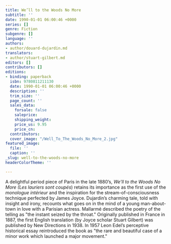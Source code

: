 ```yaml
---
title: We’ll to the Woods No More
subtitle: ''
date: 1990-01-01 06:00:46 +0000
series: []
genre: Fiction
subgenre: []
language: ''
authors:
- author/douard-dujardin.md
translators:
- author/stuart-gilbert.md
editors: []
contributors: []
editions:
- binding: paperback
  isbn: 9780811211130
  date: 1990-01-01 06:00:46 +0000
  description: ''
  trim_size: ''
  page_count: ''
  sales_data:
    forsale: false
    saleprice: 
    shipping_weight: 
    price_us: 9.95
    price_cn: 
  contributors: 
  cover_image: "/Well_To_The_Woods_No_More_2.jpg"
featured_image:
  file: ''
  caption: ''
_slug: well-to-the-woods-no-more
headerColorTheme: ''

---
```

A delightful period piece of Paris in the late 1880’s, _We’ll to the Woods No More (Les lauriers sont coupés_) retains its importance as the first use of the _monologue intérieur_ and the inspiration for the stream-of-consciousness technique perfected by James Joyce. Dujardin’s charming tale, told with insight and irony, recounts what goes on in the mind of a young man-about-town in love with a Parisian actress. Mallarmé described the poetry of the telling as "the instant seized by the throat." Originally published in France in 1887, the first English translation (by Joyce scholar Stuart Gilbert) was published by New Directions in 1938. In 1957 Leon Edel’s perceptive historical essay reintroduced the book as "the rare and beautiful case of a minor work which launched a major movement."